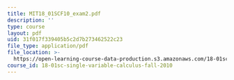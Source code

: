 ```yaml
---
title: MIT18_01SCF10_exam2.pdf
description: ''
type: course
layout: pdf
uid: 31f017f339405b5c2d7b273462522c23
file_type: application/pdf
file_location: >-
  https://open-learning-course-data-production.s3.amazonaws.com/18-01sc-single-variable-calculus-fall-2010/31f017f339405b5c2d7b273462522c23_MIT18_01SCF10_exam2.pdf
course_id: 18-01sc-single-variable-calculus-fall-2010
---
```

